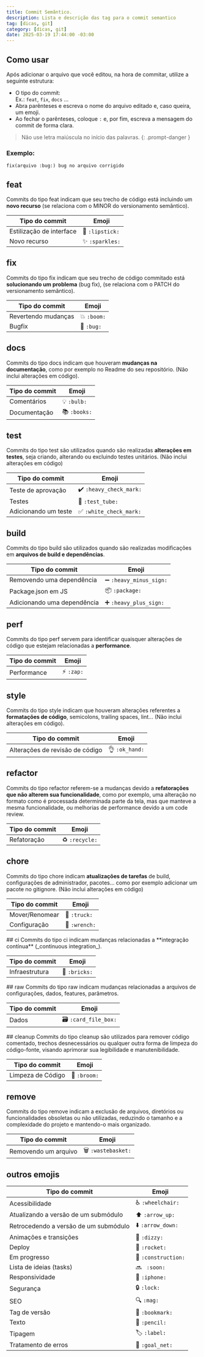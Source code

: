 ```yaml
---
title: Commit Semântico.
description: Lista e descrição das tag para o commit semantico
tag: [dicas, git]
category: [dicas, git]
date: 2025-03-19 17:44:00 -03:00
---
```


## Como usar  
Após adicionar o arquivo que você editou, na hora de commitar, utilize a seguinte estrutura:  

- O tipo do commit:  
  Ex.: `feat`, `fix`, `docs` ...  
- Abra parênteses e escreva o nome do arquivo editado e, caso queira, um emoji.  
- Ao fechar o parênteses, coloque `:` e, por fim, escreva a mensagem do commit de forma clara.  

> Não use letra maiúscula no início das palavras. 
{: .prompt-danger  } 

### Exemplo:  

```
fix(arquivo :bug:) bug no arquivo corrigido
```

## feat

Commits do tipo feat indicam que seu trecho de código está incluindo um **novo recurso** (se relaciona com o MINOR do
versionamento semântico).

<table>
    <thead>
        <tr>
            <th>Tipo do commit</th>
            <th>Emoji</th>
        </tr>
    </thead>
    <tbody>
        <tr>
            <td>Estilização de interface</td>
            <td>💄 <code>:lipstick:</code></td>
        </tr>
        <tr>
            <td>Novo recurso</td>
            <td>✨ <code>:sparkles:</code></td>
        </tr>
    </tbody>
</table>

## fix

Commits do tipo fix indicam que seu trecho de código commitado está **solucionando um problema** (bug fix), (se
relaciona com o PATCH do versionamento semântico).

<table>
    <thead>
        <tr>
            <th>Tipo do commit</th>
            <th>Emoji</th>
        </tr>
    </thead>
    <tbody>
        <tr>
            <td>Revertendo mudanças</td>
            <td>💥 <code>:boom:</code></td>
        </tr>
        <tr>
            <td>Bugfix</td>
            <td>🐛 <code>:bug:</code></td>
        </tr>
    </tbody>
</table>

## docs

Commits do tipo docs indicam que houveram **mudanças na documentação**, como por exemplo no Readme do seu repositório.
(Não inclui alterações em código).

<table>
    <thead>
        <tr>
            <th>Tipo do commit</th>
            <th>Emoji</th>
        </tr>
    </thead>
    <tbody>
        <tr>
            <td>Comentários</td>
            <td>💡 <code>:bulb:</code></td>
        </tr>
        <tr>
            <td>Documentação</td>
            <td>📚 <code>:books:</code></td>
        </tr>
    </tbody>
</table>

## test

Commits do tipo test são utilizados quando são realizadas **alterações em testes**, seja criando, alterando ou excluindo
testes unitários. (Não inclui alterações em código)

<table>
    <thead>
        <tr>
            <th>Tipo do commit</th>
            <th>Emoji</th>
        </tr>
    </thead>
    <tbody>
        <tr>
            <td>Teste de aprovação</td>
            <td>✔️ <code>:heavy_check_mark:</code></td>
        </tr>
        <tr>
            <td>Testes</td>
            <td>🧪 <code>:test_tube:</code></td>
        </tr>
        <tr>
            <td>Adicionando um teste</td>
            <td>✅ <code>:white_check_mark:</code></td>
        </tr>
    </tbody>
</table>

## build

Commits do tipo build são utilizados quando são realizadas modificações em **arquivos de build e dependências**.

<table>
    <thead>
        <tr>
            <th>Tipo do commit</th>
            <th>Emoji</th>
        </tr>
    </thead>
    <tbody>
        <tr>
            <td>Removendo uma dependência</td>
            <td>➖ <code>:heavy_minus_sign:</code></td>
        </tr>
        <tr>
            <td>Package.json em JS</td>
            <td>📦 <code>:package:</code></td>
        </tr>
        <tr>
            <td>Adicionando uma dependência</td>
            <td>➕ <code>:heavy_plus_sign:</code></td>
        </tr>
    </tbody>
</table>

## perf

Commits do tipo perf servem para identificar quaisquer alterações de código que estejam relacionadas a **performance**.

<table>
    <thead>
        <tr>
            <th>Tipo do commit</th>
            <th>Emoji</th>
        </tr>
    </thead>
    <tbody>
        <tr>
            <td>Performance</td>
            <td>⚡ <code>:zap:</code></td>
        </tr>
    </tbody>
</table>

## style

Commits do tipo style indicam que houveram alterações referentes a **formatações de código**, semicolons, trailing
spaces, lint... (Não inclui alterações em código).

<table>
    <thead>
        <tr>
            <th>Tipo do commit</th>
            <th>Emoji</th>
        </tr>
    </thead>
    <tbody>
        <tr>
            <td>Alterações de revisão de código</td>
            <td>👌 <code>:ok_hand:</code></td>
        </tr>
    </tbody>
</table>

## refactor

Commits do tipo refactor referem-se a mudanças devido a **refatorações que não alterem sua funcionalidade**, como por
exemplo, uma alteração no formato como é processada determinada parte da tela, mas que manteve a mesma funcionalidade,
ou melhorias de performance devido a um code review.

<table>
    <thead>
        <tr>
            <th>Tipo do commit</th>
            <th>Emoji</th>
        </tr>
    </thead>
    <tbody>
        <tr>
            <td>Refatoração</td>
            <td>♻️ <code>:recycle:</code></td>
        </tr>
    </tbody>
</table>

## chore

Commits do tipo chore indicam **atualizações de tarefas** de build, configurações de administrador, pacotes... como por
exemplo adicionar um pacote no gitignore. (Não inclui alterações em código)

<table>
    <thead>
        <tr>
            <th>Tipo do commit</th>
            <th>Emoji</th>
        </tr>
    </thead>
    <tbody>
        <tr>
            <td>Mover/Renomear</td>
            <td>🚚 <code>:truck:</code></td>
        </tr>
        <tr>
            <td>Configuração</td>
            <td>🔧 <code>:wrench:</code></td>
        </tr>
    </tbody>
</table>
## ci
Commits do tipo ci indicam mudanças relacionadas a **integração contínua** (_continuous integration_).
<table>
    <thead>
        <tr>
            <th>Tipo do commit</th>
            <th>Emoji</th>
        </tr>
    </thead>
    <tbody>
        <tr>
            <td>Infraestrutura</td>
            <td>🧱 <code>:bricks:</code></td>
        </tr>
    </tbody>
</table>
## raw
Commits do tipo raw indicam mudanças relacionadas a arquivos de configurações, dados, features, parâmetros.
<table>
    <thead>
        <tr>
            <th>Tipo do commit</th>
            <th>Emoji</th>
        </tr>
    </thead>
    <tbody>
        <tr>
            <td>Dados</td>
            <td>🗃️ <code>:card_file_box:</code></td>
        </tr>
    </tbody>
</table>
## cleanup
Commits do tipo cleanup são utilizados para remover código comentado, trechos desnecessários ou qualquer outra forma de
limpeza do código-fonte, visando aprimorar sua legibilidade e manutenibilidade.
<table>
    <thead>
        <tr>
            <th>Tipo do commit</th>
            <th>Emoji</th>
        </tr>
    </thead>
    <tbody>
        <td>Limpeza de Código</td>
        <td>🧹 <code>:broom:</code></td>
    </tbody>
</table>

## remove

Commits do tipo remove indicam a exclusão de arquivos, diretórios ou funcionalidades obsoletas ou não utilizadas,
reduzindo o tamanho e a complexidade do projeto e mantendo-o mais organizado.

<table>
    <thead>
        <tr>
            <th>Tipo do commit</th>
            <th>Emoji</th>
        </tr>
    </thead>
    <tbody>
        <tr>
            <td>Removendo um arquivo</td>
            <td>🗑️ <code>:wastebasket:</code></td>
        </tr>
    </tbody>
</table>

## outros emojis

<table>
    <thead>
        <tr>
            <th>Tipo do commit</th>
            <th>Emoji</th>
        </tr>
    </thead>
    <tbody>
        <tr>
            <td>Acessibilidade</td>
            <td>♿ <code>:wheelchair:</code></td>
        </tr>
        <tr>
            <td>Atualizando a versão de um submódulo</td>
            <td>⬆️ <code>:arrow_up:</code></td>
        </tr>
        <tr>
            <td>Retrocedendo a versão de um submódulo</td>
            <td>⬇️ <code>:arrow_down:</code></td>
        </tr>
        <tr>
            <td>Animações e transições</td>
            <td>💫 <code>:dizzy:</code></td>
        </tr>
        <tr>
            <td>Deploy</td>
            <td>🚀 <code>:rocket:</code></td>
        </tr>
        <tr>
            <td>Em progresso</td>
            <td>🚧 <code>:construction:</code></td>
        </tr>
        <tr>
            <td>Lista de ideias (tasks)</td>
            <td>🔜 <code> :soon: </code></td>
        </tr>
        <tr>
            <td>Responsividade</td>
            <td>📱 <code>:iphone:</code></td>
        </tr>
        <tr>
            <td>Segurança</td>
            <td>🔒️ <code>:lock:</code></td>
        </tr>
        <tr>
            <td>SEO</td>
            <td>🔍️ <code>:mag:</code></td>
        </tr>
        <tr>
            <td>Tag de versão</td>
            <td>🔖 <code>:bookmark:</code></td>
        </tr>
        <tr>
            <td>Texto</td>
            <td>📝 <code>:pencil:</code></td>
        </tr>
        <tr>
            <td>Tipagem</td>
            <td>🏷️ <code>:label:</code></td>
        </tr>
        <tr>
            <td>Tratamento de erros</td>
            <td>🥅 <code>:goal_net:</code></td>
        </tr>
    </tbody>
</table>